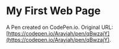 # My First Web Page

A Pen created on CodePen.io. Original URL: [https://codepen.io/Arayiah/pen/qBwzajY](https://codepen.io/Arayiah/pen/qBwzajY).

